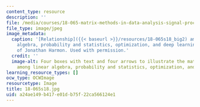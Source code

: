 ```yaml
---
content_type: resource
description: ''
file: /media/courses/18-065-matrix-methods-in-data-analysis-signal-processing-and-machine-learning-spring-2018/a24ae149b417e01db75f22ca566124e1_18-065s18.jpg
file_type: image/jpeg
image_metadata:
  caption: '[Relationship]({{< baseurl >}}/resources/18-065s18_big2) among linear
    algebra, probability and statistics, optimization, and deep learning. Courtesy
    of Jonathan Harmon. Used with permission.'
  credit: ''
  image-alt: Four boxes with text and four arrows to illustrate the math relationship
    among linear algebra, probability and statistics, optimization, and deep learning.
learning_resource_types: []
ocw_type: OCWImage
resourcetype: Image
title: 18-065s18.jpg
uid: a24ae149-b417-e01d-b75f-22ca566124e1
---
```

